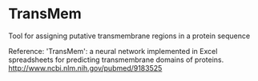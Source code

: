TransMem
========

Tool for assigning putative transmembrane regions in a protein sequence

Reference:
'TransMem': a neural network implemented in Excel spreadsheets for predicting transmembrane domains of proteins.
http://www.ncbi.nlm.nih.gov/pubmed/9183525
